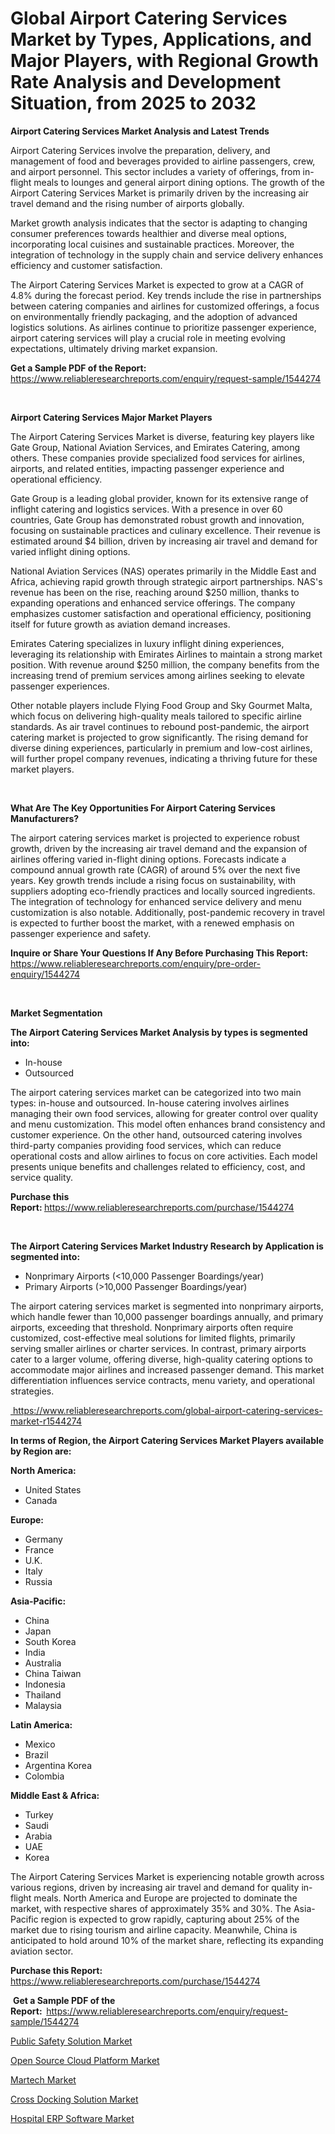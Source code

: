 <p><h1>Global Airport Catering Services Market by Types, Applications, and Major Players, with Regional Growth Rate Analysis and Development Situation, from 2025 to 2032</h1></p><p><strong>Airport Catering Services Market Analysis and Latest Trends</strong></p>
<p><p>Airport Catering Services involve the preparation, delivery, and management of food and beverages provided to airline passengers, crew, and airport personnel. This sector includes a variety of offerings, from in-flight meals to lounges and general airport dining options. The growth of the Airport Catering Services Market is primarily driven by the increasing air travel demand and the rising number of airports globally. </p><p>Market growth analysis indicates that the sector is adapting to changing consumer preferences towards healthier and diverse meal options, incorporating local cuisines and sustainable practices. Moreover, the integration of technology in the supply chain and service delivery enhances efficiency and customer satisfaction. </p><p>The Airport Catering Services Market is expected to grow at a CAGR of 4.8% during the forecast period. Key trends include the rise in partnerships between catering companies and airlines for customized offerings, a focus on environmentally friendly packaging, and the adoption of advanced logistics solutions. As airlines continue to prioritize passenger experience, airport catering services will play a crucial role in meeting evolving expectations, ultimately driving market expansion.</p></p>
<p><strong>Get a Sample PDF of the Report:&nbsp;</strong> <a href="https://www.reliableresearchreports.com/enquiry/request-sample/1544274?utm_campaign=32&utm_medium=2&utm_source=Github&utm_content=ia&utm_term=09032025&utm_id=airport-catering-services">https://www.reliableresearchreports.com/enquiry/request-sample/1544274</a></p>
<p>&nbsp;</p>
<p><strong>Airport Catering Services Major Market Players</strong></p>
<p><p>The Airport Catering Services Market is diverse, featuring key players like Gate Group, National Aviation Services, and Emirates Catering, among others. These companies provide specialized food services for airlines, airports, and related entities, impacting passenger experience and operational efficiency.</p><p>Gate Group is a leading global provider, known for its extensive range of inflight catering and logistics services. With a presence in over 60 countries, Gate Group has demonstrated robust growth and innovation, focusing on sustainable practices and culinary excellence. Their revenue is estimated around $4 billion, driven by increasing air travel and demand for varied inflight dining options.</p><p>National Aviation Services (NAS) operates primarily in the Middle East and Africa, achieving rapid growth through strategic airport partnerships. NAS's revenue has been on the rise, reaching around $250 million, thanks to expanding operations and enhanced service offerings. The company emphasizes customer satisfaction and operational efficiency, positioning itself for future growth as aviation demand increases.</p><p>Emirates Catering specializes in luxury inflight dining experiences, leveraging its relationship with Emirates Airlines to maintain a strong market position. With revenue around $250 million, the company benefits from the increasing trend of premium services among airlines seeking to elevate passenger experiences.</p><p>Other notable players include Flying Food Group and Sky Gourmet Malta, which focus on delivering high-quality meals tailored to specific airline standards. As air travel continues to rebound post-pandemic, the airport catering market is projected to grow significantly. The rising demand for diverse dining experiences, particularly in premium and low-cost airlines, will further propel company revenues, indicating a thriving future for these market players.</p></p>
<p>&nbsp;</p>
<p><strong>What Are The Key Opportunities For Airport Catering Services Manufacturers?</strong></p>
<p><p>The airport catering services market is projected to experience robust growth, driven by the increasing air travel demand and the expansion of airlines offering varied in-flight dining options. Forecasts indicate a compound annual growth rate (CAGR) of around 5% over the next five years. Key growth trends include a rising focus on sustainability, with suppliers adopting eco-friendly practices and locally sourced ingredients. The integration of technology for enhanced service delivery and menu customization is also notable. Additionally, post-pandemic recovery in travel is expected to further boost the market, with a renewed emphasis on passenger experience and safety.</p></p>
<p><strong>Inquire or Share Your Questions If Any Before Purchasing This Report:</strong> <a href="https://www.reliableresearchreports.com/enquiry/pre-order-enquiry/1544274?utm_campaign=32&utm_medium=2&utm_source=Github&utm_content=ia&utm_term=09032025&utm_id=airport-catering-services">https://www.reliableresearchreports.com/enquiry/pre-order-enquiry/1544274</a></p>
<p>&nbsp;</p>
<p><strong>Market Segmentation</strong></p>
<p><strong>The Airport Catering Services Market Analysis by types is segmented into:</strong></p>
<p><ul><li>In-house</li><li>Outsourced</li></ul></p>
<p><p>The airport catering services market can be categorized into two main types: in-house and outsourced. In-house catering involves airlines managing their own food services, allowing for greater control over quality and menu customization. This model often enhances brand consistency and customer experience. On the other hand, outsourced catering involves third-party companies providing food services, which can reduce operational costs and allow airlines to focus on core activities. Each model presents unique benefits and challenges related to efficiency, cost, and service quality.</p></p>
<p><strong>Purchase this Report:&nbsp;</strong><a href="https://www.reliableresearchreports.com/purchase/1544274?utm_campaign=32&utm_medium=2&utm_source=Github&utm_content=ia&utm_term=09032025&utm_id=airport-catering-services">https://www.reliableresearchreports.com/purchase/1544274</a></p>
<p>&nbsp;</p>
<p><strong>The Airport Catering Services Market Industry Research by Application is segmented into:</strong></p>
<p><ul><li>Nonprimary Airports (<10,000 Passenger Boardings/year)</li><li>Primary Airports (>10,000 Passenger Boardings/year)</li></ul></p>
<p><p>The airport catering services market is segmented into nonprimary airports, which handle fewer than 10,000 passenger boardings annually, and primary airports, exceeding that threshold. Nonprimary airports often require customized, cost-effective meal solutions for limited flights, primarily serving smaller airlines or charter services. In contrast, primary airports cater to a larger volume, offering diverse, high-quality catering options to accommodate major airlines and increased passenger demand. This market differentiation influences service contracts, menu variety, and operational strategies.</p></p>
<p><a href="https://www.reliableresearchreports.com/global-airport-catering-services-market-r1544274?utm_campaign=32&utm_medium=2&utm_source=Github&utm_content=ia&utm_term=09032025&utm_id=airport-catering-services">&nbsp;https://www.reliableresearchreports.com/global-airport-catering-services-market-r1544274</a></p>
<p><strong>In terms of Region, the Airport Catering Services Market Players available by Region are:</strong></p>
<p>
    <p> <strong> North America: </strong>
        <ul>
            <li>United States</li>
            <li>Canada</li>
        </ul>
        </p> 
    <p> <strong> Europe: </strong>
        <ul>
            <li>Germany</li>
            <li>France</li>
            <li>U.K.</li>
            <li>Italy</li>
            <li>Russia</li>
        </ul>
        </p> 
    <p> <strong> Asia-Pacific: </strong>
        <ul>
            <li>China</li>
            <li>Japan</li>
            <li>South Korea</li>
            <li>India</li>
            <li>Australia</li>
            <li>China Taiwan</li>
            <li>Indonesia</li>
            <li>Thailand</li>
            <li>Malaysia</li>
        </ul>
        </p> 
    <p> <strong> Latin America: </strong>
        <ul>
            <li>Mexico</li>
            <li>Brazil</li>
            <li>Argentina Korea</li>
            <li>Colombia</li>
        </ul>
        </p> 
    <p> <strong> Middle East & Africa: </strong>
        <ul>
            <li>Turkey</li>
            <li>Saudi</li>
            <li>Arabia</li>
            <li>UAE</li>
            <li>Korea</li>
        </ul>
    </p>
    </p>
<p><p>The Airport Catering Services Market is experiencing notable growth across various regions, driven by increasing air travel and demand for quality in-flight meals. North America and Europe are projected to dominate the market, with respective shares of approximately 35% and 30%. The Asia-Pacific region is expected to grow rapidly, capturing about 25% of the market due to rising tourism and airline capacity. Meanwhile, China is anticipated to hold around 10% of the market share, reflecting its expanding aviation sector.</p></p>
<p><strong>Purchase this Report: </strong><a href="https://www.reliableresearchreports.com/purchase/1544274?utm_campaign=32&utm_medium=2&utm_source=Github&utm_content=ia&utm_term=09032025&utm_id=airport-catering-services">https://www.reliableresearchreports.com/purchase/1544274</a></p>
<p>&nbsp;<strong>Get a Sample PDF of the Report:&nbsp;&nbsp;</strong><a href="https://www.reliableresearchreports.com/enquiry/request-sample/1544274?utm_campaign=32&utm_medium=2&utm_source=Github&utm_content=ia&utm_term=09032025&utm_id=airport-catering-services">https://www.reliableresearchreports.com/enquiry/request-sample/1544274</a></p>
<p><strong></strong></p>
<p><p><a href="https://github.com/pockettifere14/Market-Research-Report-List-1/blob/main/public-safety-solution-market.md?utm_campaign=32&utm_medium=2&utm_source=Github&utm_content=ia&utm_term=09032025&utm_id=airport-catering-services">Public Safety Solution Market</a></p><p><a href="https://github.com/dafertsuria/Market-Research-Report-List-1/blob/main/open-source-cloud-platform-market.md?utm_campaign=32&utm_medium=2&utm_source=Github&utm_content=ia&utm_term=09032025&utm_id=airport-catering-services">Open Source Cloud Platform Market</a></p><p><a href="https://github.com/shroffuhpa/Market-Research-Report-List-1/blob/main/martech-market.md?utm_campaign=32&utm_medium=2&utm_source=Github&utm_content=ia&utm_term=09032025&utm_id=airport-catering-services">Martech Market</a></p><p><a href="https://github.com/billejuman43/Market-Research-Report-List-1/blob/main/cross-docking-solution-market.md?utm_campaign=32&utm_medium=2&utm_source=Github&utm_content=ia&utm_term=09032025&utm_id=airport-catering-services">Cross Docking Solution Market</a></p><p><a href="https://github.com/seibttullyjh/Market-Research-Report-List-1/blob/main/hospital-erp-software-market.md?utm_campaign=32&utm_medium=2&utm_source=Github&utm_content=ia&utm_term=09032025&utm_id=airport-catering-services">Hospital ERP Software Market</a></p></p>